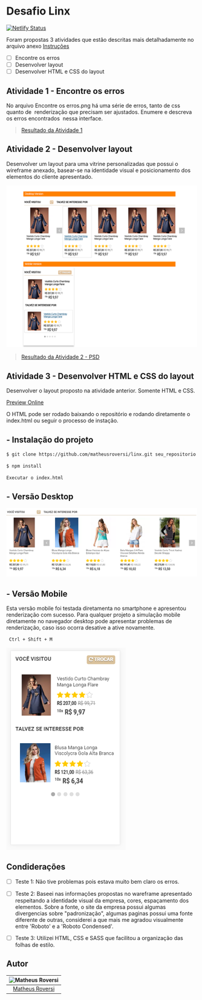 # Desafio Linx

[![Netlify Status](https://api.netlify.com/api/v1/badges/18d786d1-499c-4d2b-b0aa-50199aa23374/deploy-status)](https://app.netlify.com/sites/linx/deploys)

Foram propostas 3 atividades que estão descritas mais detalhadamente no arquivo anexo [Instruções](https://github.com/matheusroversi/linx/blob/master/Instruc%CC%A7o%CC%83es.pdf)

- [ ] Encontre os erros
- [ ] Desenvolver layout
- [ ] Desenvolver HTML e CSS do layout

## Atividade 1 - Encontre os erros

No arquivo  Encontre os erros.png  há uma série de erros, tanto de css quanto de  renderização que precisam ser ajustados. Enumere e descreva os erros encontrados  nessa interface. 

> [Resultado da Atividade 1](Atividade_1/resultado.pdf)


## Atividade 2 - Desenvolver layout

Desenvolver um layout para uma vitrine personalizadas que possui o wireframe anexado, basear-se na identidade visual e posicionamento dos elementos do cliente apresentado.

![Resultado da Atividade 2 - PNG](Atividade_2/resultado.png)

> [Resultado da Atividade 2 - PSD](Atividade_2/resultado.psd)


## Atividade 3 - Desenvolver HTML e CSS do layout

Desenvolver o layout proposto na atividade anterior. Somente HTML e CSS.

[Preview Online](linx.netlify.com)

O HTML pode ser rodado baixando o repositório e rodando diretamente o index.html ou seguir o processo de instação.

## - Instalação do projeto

```sh
$ git clone https://github.com/matheusroversi/linx.git seu_repositorio
```

```sh
$ npm install
```

```sh
Executar o index.html
```


## - Versão Desktop

![Screenshoot Versão Desktop](images/screenshot_desktop.png)

## - Versão Mobile

Esta versão mobile foi testada diretamenta no smartphone e apresentou renderização com sucesso. Para qualquer projeto a simulação mobile diretamente no navegador desktop pode apresentar problemas de renderização, caso isso ocorra desative a ative novamente.

```sh
 Ctrl + Shift + M
```

![Screenshoot Versão Desktop](images/screenshot_mobile.png)



## Condiderações

- [ ] Teste 1: Não tive problemas pois estava muito bem claro os erros.

- [ ] Teste 2: Baseei nas informações propostas no wareframe apresentado respeitando a identidade visual da empresa, cores, espaçamento dos elementos. Sobre a fonte, o site da empresa possui algumas divergencias sobre  "padronização", algumas paginas possui uma fonte diferente de outras, considerei a que mais me agradou visualmente entre 'Roboto' e a 'Roboto Condensed'.

- [ ] Teste 3: Utilizei HTML, CSS e SASS que facilitou a organização das folhas de estilo.



## Autor

| ![Matheus Roversi](https://avatars0.githubusercontent.com/u/28660799?s=400&u=019316acbead599a5010f42c1d5f1ad5297a154c&v=4)|
|:---------------------:|
|  [Matheus Roversi](https://github.com/matheusroversi/)   |
